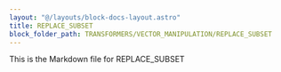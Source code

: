 ```yaml
---
layout: "@/layouts/block-docs-layout.astro"
title: REPLACE_SUBSET
block_folder_path: TRANSFORMERS/VECTOR_MANIPULATION/REPLACE_SUBSET
---
```


This is the Markdown file for REPLACE_SUBSET

